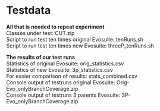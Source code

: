 # Testdata
**All that is needed to repeat experiment**<br>
Classes under test: CUT.zip <br>
Script to run test ten times original Evosuite: tenRuns.sh <br>
Script to run test ten times new Evosuite: threeP_tenRuns.sh <br>

**The results of our test runs**<br>
Statistics of original Evosuite: orig_statistics.csv <br>
Statistics of new Evosuite: 3p_statistics.csv<br>
For easier comparison of results: stats_combined.csv<br>
Console output of testruns original Evosuite: Orig-Evo_onlyBranchCoverage.zip<br>
Console output of testruns 3 parents Evosuite: 3P-Evo_onlyBranchCoverage.zip <br>
